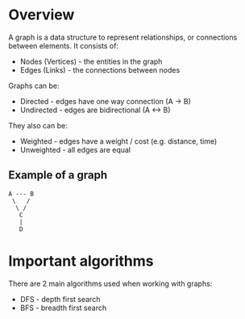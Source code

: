 # Overview
A graph is a data structure to represent relationships, or connections between elements.
It consists of:
* Nodes (Vertices) - the entities in the graph
* Edges (Links) - the connections between nodes

Graphs can be:
* Directed - edges have one way connection (A -> B)
* Undirected - edges are bidirectional (A <-> B)

They also can be:
* Weighted - edges have a weight / cost (e.g. distance, time)
* Unweighted - all edges are equal

## Example of a graph

    A --- B
     \   /
      \ /
       C
       |
       D

# Important algorithms

There are 2 main algorithms used when working with graphs:
* DFS - depth first search
* BFS - breadth first search